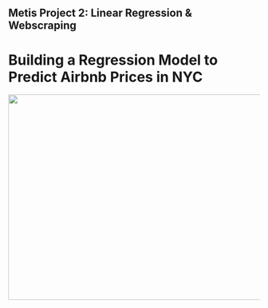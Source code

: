 ## Metis Project 2: Linear Regression & Webscraping

# Building a Regression Model to Predict Airbnb Prices in NYC

<p align="center">
  <img width="628" height="412" src="https://user-images.githubusercontent.com/87044440/128450067-78bcf016-e085-4c74-a819-d3cb6529be73.jpeg">
</p>


